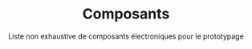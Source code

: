 ---
title: Composants
subtitle: Liste non exhaustive de composants électroniques pour le prototypage
layout: documentation-category
type: reseller
show_sidebar: false
hero_height: is-small
---